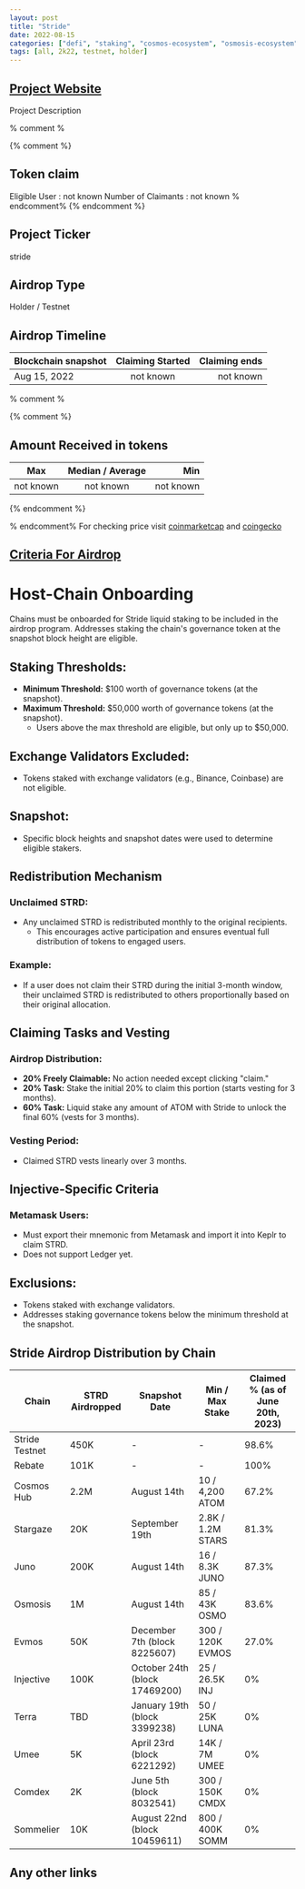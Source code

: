 ```yaml
---
layout: post
title: "Stride"
date: 2022-08-15
categories: ["defi", "staking", "cosmos-ecosystem", "osmosis-ecosystem"]
tags: [all, 2k22, testnet, holder]
---
```


## [Project Website](https://app.stride.zone/)

Project Description

% comment %

{% comment %}

## Token claim

Eligible User : not known
Number of Claimants : not known
% endcomment%
{% endcomment %}

## Project Ticker

stride

## Airdrop Type

Holder / Testnet

## Airdrop Timeline

| Blockchain snapshot | Claiming Started | Claiming ends |
| ------------------- | :--------------: | ------------: |
| Aug 15, 2022        |    not known     |     not known |

% comment %

{% comment %}

## Amount Received in tokens

| Max       | Median / Average |       Min |
| --------- | :--------------: | --------: |
| not known |    not known     | not known |

{% endcomment %}

% endcomment%
For checking price visit [coinmarketcap](https://coinmarketcap.com/currencies/stride) and [coingecko](https://www.coingecko.com/en/coins/stride)

## [Criteria For Airdrop](https://www.stride.zone/blog/stride-airdrop-details)

# Host-Chain Onboarding

Chains must be onboarded for Stride liquid staking to be included in the airdrop program.
Addresses staking the chain's governance token at the snapshot block height are eligible.

## Staking Thresholds:

- **Minimum Threshold:** $100 worth of governance tokens (at the snapshot).
- **Maximum Threshold:** $50,000 worth of governance tokens (at the snapshot).
  - Users above the max threshold are eligible, but only up to $50,000.

## Exchange Validators Excluded:

- Tokens staked with exchange validators (e.g., Binance, Coinbase) are not eligible.

## Snapshot:

- Specific block heights and snapshot dates were used to determine eligible stakers.

## Redistribution Mechanism

### Unclaimed STRD:

- Any unclaimed STRD is redistributed monthly to the original recipients.
  - This encourages active participation and ensures eventual full distribution of tokens to engaged users.

### Example:

- If a user does not claim their STRD during the initial 3-month window, their unclaimed STRD is redistributed to others proportionally based on their original allocation.

## Claiming Tasks and Vesting

### Airdrop Distribution:

- **20% Freely Claimable:** No action needed except clicking "claim."
- **20% Task:** Stake the initial 20% to claim this portion (starts vesting for 3 months).
- **60% Task:** Liquid stake any amount of ATOM with Stride to unlock the final 60% (vests for 3 months).

### Vesting Period:

- Claimed STRD vests linearly over 3 months.

## Injective-Specific Criteria

### Metamask Users:

- Must export their mnemonic from Metamask and import it into Keplr to claim STRD.
- Does not support Ledger yet.

## Exclusions:

- Tokens staked with exchange validators.
- Addresses staking governance tokens below the minimum threshold at the snapshot.

## Stride Airdrop Distribution by Chain

| Chain          | STRD Airdropped | Snapshot Date                 | Min / Max Stake   | Claimed % (as of June 20th, 2023) |
| -------------- | --------------- | ----------------------------- | ----------------- | --------------------------------- |
| Stride Testnet | 450K            | -                             | -                 | 98.6%                             |
| Rebate         | 101K            | -                             | -                 | 100%                              |
| Cosmos Hub     | 2.2M            | August 14th                   | 10 / 4,200 ATOM   | 67.2%                             |
| Stargaze       | 20K             | September 19th                | 2.8K / 1.2M STARS | 81.3%                             |
| Juno           | 200K            | August 14th                   | 16 / 8.3K JUNO    | 87.3%                             |
| Osmosis        | 1M              | August 14th                   | 85 / 43K OSMO     | 83.6%                             |
| Evmos          | 50K             | December 7th (block 8225607)  | 300 / 120K EVMOS  | 27.0%                             |
| Injective      | 100K            | October 24th (block 17469200) | 25 / 26.5K INJ    | 0%                                |
| Terra          | TBD             | January 19th (block 3399238)  | 50 / 25K LUNA     | 0%                                |
| Umee           | 5K              | April 23rd (block 6221292)    | 14K / 7M UMEE     | 0%                                |
| Comdex         | 2K              | June 5th (block 8032541)      | 300 / 150K CMDX   | 0%                                |
| Sommelier      | 10K             | August 22nd (block 10459611)  | 800 / 400K SOMM   | 0%                                |

## Any other links
